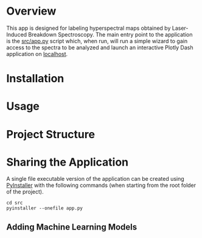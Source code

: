 # Overview
This app is designed for labeling hyperspectral maps obtained by Laser-Induced Breakdown Spectroscopy. The main entry point to the application is the [src/app.py](src/app.py) script which, when run, will run a simple wizard to gain access to the spectra to be analyzed and launch an interactive Plotly Dash application on [localhost](http://127.0.0.1:8050).

# Installation

# Usage

# Project Structure

# Sharing the Application
A single file executable version of the application can be created using [PyInstaller](https://pyinstaller.org/en/stable/) with the following commands (when starting from the root folder of the project).

```
cd src
pyinstaller --onefile app.py
```

## Adding Machine Learning Models

